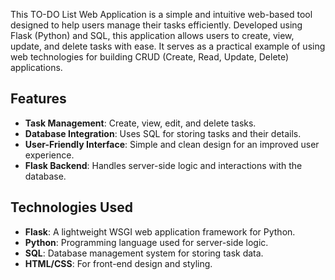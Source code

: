 This TO-DO List Web Application is a simple and intuitive web-based tool designed to help users manage their tasks efficiently. Developed using Flask (Python) and SQL, this application allows users to create, view, update, and delete tasks with ease. It serves as a practical example of using web technologies for building CRUD (Create, Read, Update, Delete) applications.

## Features

- **Task Management**: Create, view, edit, and delete tasks.
- **Database Integration**: Uses SQL for storing tasks and their details.
- **User-Friendly Interface**: Simple and clean design for an improved user experience.
- **Flask Backend**: Handles server-side logic and interactions with the database.

## Technologies Used

- **Flask**: A lightweight WSGI web application framework for Python.
- **Python**: Programming language used for server-side logic.
- **SQL**: Database management system for storing task data.
- **HTML/CSS**: For front-end design and styling.
